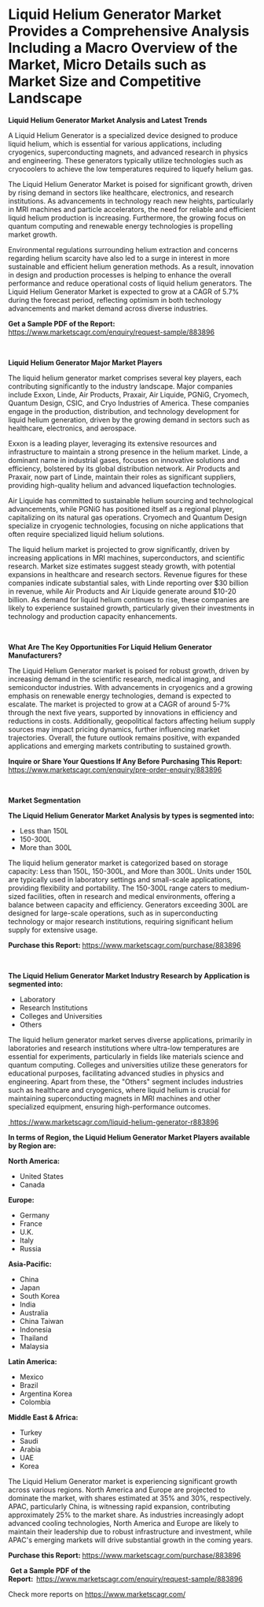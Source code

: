 <p><h1>Liquid Helium Generator Market Provides a Comprehensive Analysis Including a Macro Overview of the Market, Micro Details such as Market Size and Competitive Landscape</h1></p><p><strong>Liquid Helium Generator Market Analysis and Latest Trends</strong></p>
<p><p>A Liquid Helium Generator is a specialized device designed to produce liquid helium, which is essential for various applications, including cryogenics, superconducting magnets, and advanced research in physics and engineering. These generators typically utilize technologies such as cryocoolers to achieve the low temperatures required to liquefy helium gas.</p><p>The Liquid Helium Generator Market is poised for significant growth, driven by rising demand in sectors like healthcare, electronics, and research institutions. As advancements in technology reach new heights, particularly in MRI machines and particle accelerators, the need for reliable and efficient liquid helium production is increasing. Furthermore, the growing focus on quantum computing and renewable energy technologies is propelling market growth. </p><p>Environmental regulations surrounding helium extraction and concerns regarding helium scarcity have also led to a surge in interest in more sustainable and efficient helium generation methods. As a result, innovation in design and production processes is helping to enhance the overall performance and reduce operational costs of liquid helium generators. The Liquid Helium Generator Market is expected to grow at a CAGR of 5.7% during the forecast period, reflecting optimism in both technology advancements and market demand across diverse industries.</p></p>
<p><strong>Get a Sample PDF of the Report:&nbsp;</strong> <a href="https://www.marketscagr.com/enquiry/request-sample/883896?utm_campaign=2335&utm_medium=2&utm_source=Github&utm_content=ia&utm_term=18022025&utm_id=liquid-helium-generator">https://www.marketscagr.com/enquiry/request-sample/883896</a></p>
<p>&nbsp;</p>
<p><strong>Liquid Helium Generator Major Market Players</strong></p>
<p><p>The liquid helium generator market comprises several key players, each contributing significantly to the industry landscape. Major companies include Exxon, Linde, Air Products, Praxair, Air Liquide, PGNiG, Cryomech, Quantum Design, CSIC, and Cryo Industries of America. These companies engage in the production, distribution, and technology development for liquid helium generation, driven by the growing demand in sectors such as healthcare, electronics, and aerospace.</p><p>Exxon is a leading player, leveraging its extensive resources and infrastructure to maintain a strong presence in the helium market. Linde, a dominant name in industrial gases, focuses on innovative solutions and efficiency, bolstered by its global distribution network. Air Products and Praxair, now part of Linde, maintain their roles as significant suppliers, providing high-quality helium and advanced liquefaction technologies.</p><p>Air Liquide has committed to sustainable helium sourcing and technological advancements, while PGNiG has positioned itself as a regional player, capitalizing on its natural gas operations. Cryomech and Quantum Design specialize in cryogenic technologies, focusing on niche applications that often require specialized liquid helium solutions.</p><p>The liquid helium market is projected to grow significantly, driven by increasing applications in MRI machines, superconductors, and scientific research. Market size estimates suggest steady growth, with potential expansions in healthcare and research sectors. Revenue figures for these companies indicate substantial sales, with Linde reporting over $30 billion in revenue, while Air Products and Air Liquide generate around $10-20 billion. As demand for liquid helium continues to rise, these companies are likely to experience sustained growth, particularly given their investments in technology and production capacity enhancements.</p></p>
<p>&nbsp;</p>
<p><strong>What Are The Key Opportunities For Liquid Helium Generator Manufacturers?</strong></p>
<p><p>The Liquid Helium Generator market is poised for robust growth, driven by increasing demand in the scientific research, medical imaging, and semiconductor industries. With advancements in cryogenics and a growing emphasis on renewable energy technologies, demand is expected to escalate. The market is projected to grow at a CAGR of around 5-7% through the next five years, supported by innovations in efficiency and reductions in costs. Additionally, geopolitical factors affecting helium supply sources may impact pricing dynamics, further influencing market trajectories. Overall, the future outlook remains positive, with expanded applications and emerging markets contributing to sustained growth.</p></p>
<p><strong>Inquire or Share Your Questions If Any Before Purchasing This Report:</strong> <a href="https://www.marketscagr.com/enquiry/pre-order-enquiry/883896?utm_campaign=2335&utm_medium=2&utm_source=Github&utm_content=ia&utm_term=18022025&utm_id=liquid-helium-generator">https://www.marketscagr.com/enquiry/pre-order-enquiry/883896</a></p>
<p>&nbsp;</p>
<p><strong>Market Segmentation</strong></p>
<p><strong>The Liquid Helium Generator Market Analysis by types is segmented into:</strong></p>
<p><ul><li>Less than 150L</li><li>150-300L</li><li>More than 300L</li></ul></p>
<p><p>The liquid helium generator market is categorized based on storage capacity: Less than 150L, 150-300L, and More than 300L. Units under 150L are typically used in laboratory settings and small-scale applications, providing flexibility and portability. The 150-300L range caters to medium-sized facilities, often in research and medical environments, offering a balance between capacity and efficiency. Generators exceeding 300L are designed for large-scale operations, such as in superconducting technology or major research institutions, requiring significant helium supply for extensive usage.</p></p>
<p><strong>Purchase this Report:&nbsp;</strong><a href="https://www.marketscagr.com/purchase/883896?utm_campaign=2335&utm_medium=2&utm_source=Github&utm_content=ia&utm_term=18022025&utm_id=liquid-helium-generator">https://www.marketscagr.com/purchase/883896</a></p>
<p>&nbsp;</p>
<p><strong>The Liquid Helium Generator Market Industry Research by Application is segmented into:</strong></p>
<p><ul><li>Laboratory</li><li>Research Institutions</li><li>Colleges and Universities</li><li>Others</li></ul></p>
<p><p>The liquid helium generator market serves diverse applications, primarily in laboratories and research institutions where ultra-low temperatures are essential for experiments, particularly in fields like materials science and quantum computing. Colleges and universities utilize these generators for educational purposes, facilitating advanced studies in physics and engineering. Apart from these, the "Others" segment includes industries such as healthcare and cryogenics, where liquid helium is crucial for maintaining superconducting magnets in MRI machines and other specialized equipment, ensuring high-performance outcomes.</p></p>
<p><a href="https://www.marketscagr.com/liquid-helium-generator-r883896?utm_campaign=2335&utm_medium=2&utm_source=Github&utm_content=ia&utm_term=18022025&utm_id=liquid-helium-generator">&nbsp;https://www.marketscagr.com/liquid-helium-generator-r883896</a></p>
<p><strong>In terms of Region, the Liquid Helium Generator Market Players available by Region are:</strong></p>
<p>
    <p> <strong> North America: </strong>
        <ul>
            <li>United States</li>
            <li>Canada</li>
        </ul>
        </p> 
    <p> <strong> Europe: </strong>
        <ul>
            <li>Germany</li>
            <li>France</li>
            <li>U.K.</li>
            <li>Italy</li>
            <li>Russia</li>
        </ul>
        </p> 
    <p> <strong> Asia-Pacific: </strong>
        <ul>
            <li>China</li>
            <li>Japan</li>
            <li>South Korea</li>
            <li>India</li>
            <li>Australia</li>
            <li>China Taiwan</li>
            <li>Indonesia</li>
            <li>Thailand</li>
            <li>Malaysia</li>
        </ul>
        </p> 
    <p> <strong> Latin America: </strong>
        <ul>
            <li>Mexico</li>
            <li>Brazil</li>
            <li>Argentina Korea</li>
            <li>Colombia</li>
        </ul>
        </p> 
    <p> <strong> Middle East & Africa: </strong>
        <ul>
            <li>Turkey</li>
            <li>Saudi</li>
            <li>Arabia</li>
            <li>UAE</li>
            <li>Korea</li>
        </ul>
    </p>
    </p>
<p><p>The Liquid Helium Generator market is experiencing significant growth across various regions. North America and Europe are projected to dominate the market, with shares estimated at 35% and 30%, respectively. APAC, particularly China, is witnessing rapid expansion, contributing approximately 25% to the market share. As industries increasingly adopt advanced cooling technologies, North America and Europe are likely to maintain their leadership due to robust infrastructure and investment, while APAC's emerging markets will drive substantial growth in the coming years.</p></p>
<p><strong>Purchase this Report: </strong><a href="https://www.marketscagr.com/purchase/883896?utm_campaign=2335&utm_medium=2&utm_source=Github&utm_content=ia&utm_term=18022025&utm_id=liquid-helium-generator">https://www.marketscagr.com/purchase/883896</a></p>
<p>&nbsp;<strong>Get a Sample PDF of the Report:&nbsp;&nbsp;</strong><a href="https://www.marketscagr.com/enquiry/request-sample/883896?utm_campaign=2335&utm_medium=2&utm_source=Github&utm_content=ia&utm_term=18022025&utm_id=liquid-helium-generator">https://www.marketscagr.com/enquiry/request-sample/883896</a></p>
<p><strong></strong></p>
<p>Check more reports on <a href="https://www.marketscagr.com/?utm_campaign=2335&utm_medium=2&utm_source=Github&utm_content=ia&utm_term=18022025&utm_id=liquid-helium-generator">https://www.marketscagr.com/</a></p>